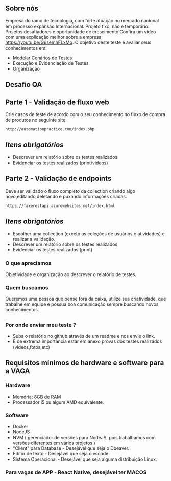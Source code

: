 ## Sobre nós
Empresa do ramo de tecnologia, com forte atuação no mercado nacional em processo expansão Internacional. Projeto fixo, não é temporário. Projetos desafiadores e oportunidade de crescimento.Confira um vídeo com uma explicação melhor sobre a empresa: https://youtu.be/GusemhFLxMo. O objetivo deste teste é avaliar seus conhecimentos em:
- Modelar Cenários de Testes
- Execução e Evidenciação de Testes
- Organização

## Desafio QA

## Parte 1 - Validação de fluxo web

Crie casos de teste de acordo com o seu conhecimento no fluxo de compra de produtos no seguinte site:

`http://automationpractice.com/index.php`


## *Itens obrigatórios*
- Descrever um relatório sobre os testes realizados.
- Evidenciar os testes realizados (print/videos) 


## Parte 2 - Validação de endpoints 
Deve ser validado o fluxo completo da collection criando algo novo,editando,deletando e puxando informações criadas.

`https://fakerestapi.azurewebsites.net/index.html`


## *Itens obrigatórios*
- Escolher uma collection (exceto  as coleções de usuários e atividades) e realizar a validação. 
- Descrever um relatório sobre os testes realizados
- Evidenciar os testes realizados (print) 

### O que apreciamos
Objetividade e organização ao descrever o relatório de testes. 

### Quem buscamos
Queremos uma pessoa que pense fora da caixa, utilize sua criatividade, que trabalhe em equipe e possua boa comunicação sempre buscando novos conhecimentos.

##
### Por onde enviar meu teste ?
* Suba o relatório no github através de um readme e nos envie o link.
* É de extrema importância estar em anexo provas dos testes realizados (videos,fotos,etc)

## Requisitos mínimos de hardware e software para a VAGA

### Hardware

- Memória: 8GB de RAM
- Processador i5 ou algum AMD equivalente. 

### Software
- Docker
- NodeJS
- NVM ( gerenciador de versões para NodeJS, pois trabalhamos com versões diferentes em vários projetos ) 
- "Client" para Database  -  Desejável que seja o Dbeaver.
- Editor de texto - Desejável que seja o vscode. 
- Sistema Operacional - Desejável que seja alguma distribuição Linux.

### Para vagas de APP - React Native, desejável ter MACOS
